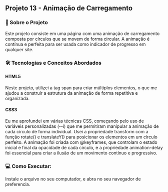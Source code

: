 ## Projeto 13 - Animação de Carregamento

### 🚀 Sobre o Projeto 

Este projeto consiste em uma página com uma animação de carregamento composta por círculos que se movem de forma circular. A animação é contínua e perfeita para ser usada como indicador de progresso em qualquer site.

### 🛠️ Tecnologias e Conceitos Abordados

#### HTML5

Neste projeto, utilizei a tag span para criar múltiplos elementos, o que me ajudou a construir a estrutura da animação de forma repetitiva e organizada.

#### CSS3

Eu me aprofundei em várias técnicas CSS, começando pelo uso de variáveis personalizadas (--i) que me permitiram manipular a animação de cada círculo de forma individual. Usei a propriedade transform com a função rotate() e translateY() para posicionar os elementos em um círculo perfeito. A animação foi criada com @keyframes, que controlam o estado inicial e final da opacidade de cada círculo, e a propriedade animation-delay foi essencial para criar a ilusão de um movimento contínuo e progressivo.

### 💻 Como Executar:

Instale o arquivo no seu computador, e abra no seu navegador de preferencia.
